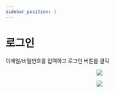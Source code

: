 ```yaml
---
sidebar_position: 1
---
```


# 로그인

이메일/비밀번호를 입력하고 로그인 버튼을 클릭

<p align='center'>
    <img
    src={require('./img/signin.png').default}
    className='docsImage'
    />
</p>

<p align='center'>
    <img
    src={require('./img/signInFillInfo.png').default}
    className='docsImage'
    />
</p>
